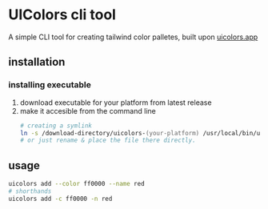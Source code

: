 # UIColors cli tool
A simple CLI tool for creating tailwind color palletes, built upon [uicolors.app](uicolors.app/create)

## installation
### installing executable
1. download executable for your platform from latest release
2. make it accesible from the command line
	```zsh
	# creating a symlink
	ln -s /download-directory/uicolors-(your-platform) /usr/local/bin/uicolors
	# or just rename & place the file there directly.
	```
## usage
```zsh
uicolors add --color ff0000 --name red
# shorthands
uicolors add -c ff0000 -n red
```
